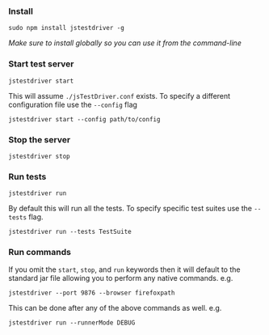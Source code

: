 ### Install

    sudo npm install jstestdriver -g

*Make sure to install globally so you can use it from the command-line*

### Start test server

    jstestdriver start

This will assume `./jsTestDriver.conf` exists. To specify a different configuration file use the `--config` flag

    jstestdriver start --config path/to/config

### Stop the server

    jstestdriver stop

### Run tests

    jstestdriver run

By default this will run all the tests. To specify specific test suites use the `--tests` flag.

    jstestdriver run --tests TestSuite

### Run commands

If you omit the `start`, `stop`, and `run` keywords then it will default to the standard jar file allowing you to perform any native commands. e.g.

    jstestdriver --port 9876 --browser firefoxpath

This can be done after any of the above commands as well. e.g.

    jstestdriver run --runnerMode DEBUG
